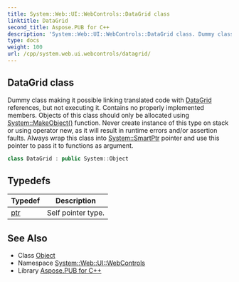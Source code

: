 ```yaml
---
title: System::Web::UI::WebControls::DataGrid class
linktitle: DataGrid
second_title: Aspose.PUB for C++
description: 'System::Web::UI::WebControls::DataGrid class. Dummy class making it possible linking translated code with DataGrid references, but not executing it. Contains no properly implemented members. Objects of this class should only be allocated using System::MakeObject() function. Never create instance of this type on stack or using operator new, as it will result in runtime errors and/or assertion faults. Always wrap this class into System::SmartPtr pointer and use this pointer to pass it to functions as argument in C++.'
type: docs
weight: 100
url: /cpp/system.web.ui.webcontrols/datagrid/
---
```

## DataGrid class


Dummy class making it possible linking translated code with [DataGrid](./) references, but not executing it. Contains no properly implemented members. Objects of this class should only be allocated using [System::MakeObject()](../../system/makeobject/) function. Never create instance of this type on stack or using operator new, as it will result in runtime errors and/or assertion faults. Always wrap this class into [System::SmartPtr](../../system/smartptr/) pointer and use this pointer to pass it to functions as argument.

```cpp
class DataGrid : public System::Object
```

## Typedefs

| Typedef | Description |
| --- | --- |
| [ptr](./ptr/) | Self pointer type. |
## See Also

* Class [Object](../../system/object/)
* Namespace [System::Web::UI::WebControls](../)
* Library [Aspose.PUB for C++](../../)

